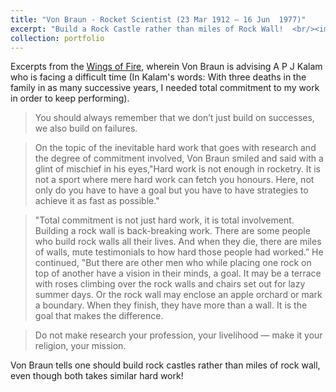 ```yaml
---
title: "Von Braun - Rocket Scientist (23 Mar 1912 – 16 Jun  1977)"
excerpt: "Build a Rock Castle rather than miles of Rock Wall!  <br/><img src='/images/vbrown_ons.jpg' width='800'>"
collection: portfolio
---
```



Excerpts from the [Wings of Fire](https://ati.dae.gov.in/ati12052021_8.pdf), wherein Von Braun is advising A P J Kalam who is facing a difficult time (In Kalam's words: With three deaths in the family in as many successive years, I needed total commitment to my work in order to
keep performing).
> You should always remember that we don’t just build on successes, we also build on failures.

> On the topic of the inevitable hard work that goes with research and the degree of commitment
involved, Von Braun smiled and said with a glint of mischief in his eyes,"Hard work is not enough in rocketry. It is not a sport where mere hard work can fetch you honours. Here, not only do you have to have a goal but you have to have strategies to achieve it as fast as possible."

>"Total commitment is not just hard work, it is total involvement. Building a rock wall is back-breaking work. There are some people who build rock walls all their lives. And when they die, there are miles of walls, mute testimonials to how hard those people had worked.” He continued, "But there are other men who while placing one rock on top of another have a vision in their minds, a goal. It may be a terrace with roses climbing over the rock walls and chairs set out for lazy summer days. Or
the rock wall may enclose an apple orchard or mark a boundary. When they finish, they have more than a wall. It is the goal that makes the difference. 

>  Do not make research your profession, your livelihood — make it your religion, your
mission.

Von Braun tells one should build rock castles rather than miles of rock wall, even though both takes similar hard work!

